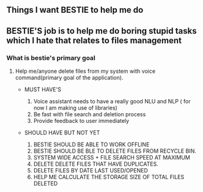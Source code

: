 ## Things I want BESTIE  to help me do

## BESTIE'S job is to help me do boring stupid tasks which  I hate that relates to files management

### What is bestie's primary goal 
1. Help me/anyone delete files from my system with voice command(primary goal of the application).
    - MUST HAVE'S 
        1. Voice assistant needs to have a really good NLU and NLP ( for now I am making use of libraries)
        2. Be fast with file search and deletion process
        3. Provide feedback to user immediately

    - SHOULD HAVE BUT NOT YET
        1. BESTIE SHOULD BE ABLE TO WORK OFFLINE
        2. BESTIE SHOULD BE BLE TO DELETE FILES FROM RECYCLE BIN. 
        3. SYSTEM WIDE ACCESS + FILE SEARCH SPEED AT MAXIMUM
        4. DELETE DELETE FILES THAT HAVE DUPLICATES. 
        5. DELETE FILES BY DATE LAST USED/OPENED
        6. HELP ME CALCULATE THE STORAGE SIZE OF TOTAL FILES DELETED


